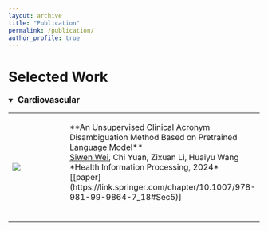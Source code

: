 ```yaml
---
layout: archive
title: "Publication"
permalink: /publication/
author_profile: true
---
```




# Selected Work

<details open markdown=1>
<summary><span style="font-weight: bold; font-size: 1.2em;">&nbsp;Cardiovascular </span></summary>
<table>
	<tr>
	    <td width="40%"><img  src="{{ base_path }}/images/图片1.png"></td>
	    <td width="60%"><p markdown="1">**An Unsupervised Clinical Acronym Disambiguation Method Based on Pretrained Language Model**<br>
       <u>Siwen Wei</u>, Chi Yuan, Zixuan Li, Huaiyu Wang <br>
      *Health Information Processing, 2024* <br>
      [[paper](https://link.springer.com/chapter/10.1007/978-981-99-9864-7_18#Sec5)]<br>
      <br>
      </p></td>
	</tr>
  
</table>
</details>
